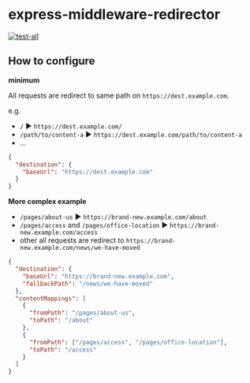 # express-middleware-redirector

[![test-all](https://github.com/mazgi/express-middleware-redirector/actions/workflows/test-all.yml/badge.svg)](https://github.com/mazgi/express-middleware-redirector/actions/workflows/test-all.yml)

## How to configure

**minimum**

All requests are redirect to same path on `https://dest.example.com`.

e.g.

- `/` :arrow_forward: `https://dest.example.com/`
- `/path/to/content-a` :arrow_forward: `https://dest.example.com/path/to/content-a`
- ...

```json
{
  "destination": {
    "baseUrl": "https://dest.example.com"
  }
}
```

**More complex example**

- `/pages/about-us` :arrow_forward: `https://brand‐new.example.com/about`
- `/pages/access` and `/pages/office-location` :arrow_forward: `https://brand‐new.example.com/access`
- other all requests are redirect to `https://brand‐new.example.com/news/we-have-moved`

```json
{
  "destination": {
    "baseUrl": "https://brand‐new.example.com",
    "fallbackPath": "/news/we-have-moved"
  },
  "contentMappings": [
    {
      "fromPath": "/pages/about-us",
      "toPath": "/about"
    },
    {
      "fromPath": ["/pages/access", "/pages/office-location"],
      "toPath": "/access"
    }
  ]
}
```
